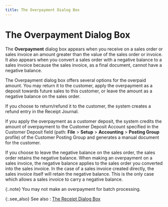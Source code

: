 ```yaml
---
title: The Overpayment Dialog Box
---
```


# The Overpayment Dialog Box


The **Overpayment** dialog box appears  when you receive on a sales order or sales invoice an amount greater than  the value of the sales order or invoice. It also appears when you convert  a sales order with a negative balance to a sales invoice because the sales  invoice, as a final document, cannot have a negative balance.


The Overpayment dialog box offers several options for the overpaid amount.  You may return it to the customer, apply the overpayment as a deposit  towards future sales to this customer, or leave the amount as a negative  balance on the sales order.


If you choose to return/refund it to the customer, the system creates  a refund entry in the Receipt Journal.


If you apply the overpayment as a customer deposit, the system credits  the amount of overpayment to the Customer Deposit Account specified in  the Customer Deposit field (path: **File**  > **Setup** > **Accounting**  > **Posting Group** profile) of  the Customer Posting Group and generates a manual document for the customer.


If you choose to leave the negative balance on the sales order, the  sales order retains the negative balance. When making an overpayment on  a sales invoice, the negative balance applies to the sales order you converted  into the sales invoice. In the case of a sales invoice created directly,  the sales invoice itself will retain the negative balance. This is the  only case which allows a sales invoice to carry a negative balance.


{:.note}
You may not make an overpayment for batch  processing.


{:.see_also}
See also
: [The Receipt  Dialog Box]({{site.sp_baseurl}}/sales-docs/sales-orders/so-proc/pmts-refunds/pmts-on-so/rcpt-dlg/the_payment_dialog_box.html)

